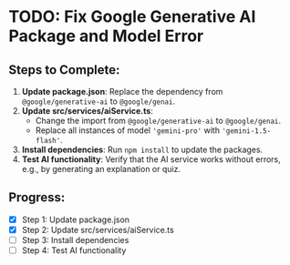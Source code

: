 # TODO: Fix Google Generative AI Package and Model Error

## Steps to Complete:

1. **Update package.json**: Replace the dependency from `@google/generative-ai` to `@google/genai`.
2. **Update src/services/aiService.ts**: 
   - Change the import from `@google/generative-ai` to `@google/genai`.
   - Replace all instances of model `'gemini-pro'` with `'gemini-1.5-flash'`.
3. **Install dependencies**: Run `npm install` to update the packages.
4. **Test AI functionality**: Verify that the AI service works without errors, e.g., by generating an explanation or quiz.

## Progress:
- [x] Step 1: Update package.json
- [x] Step 2: Update src/services/aiService.ts
- [ ] Step 3: Install dependencies
- [ ] Step 4: Test AI functionality
